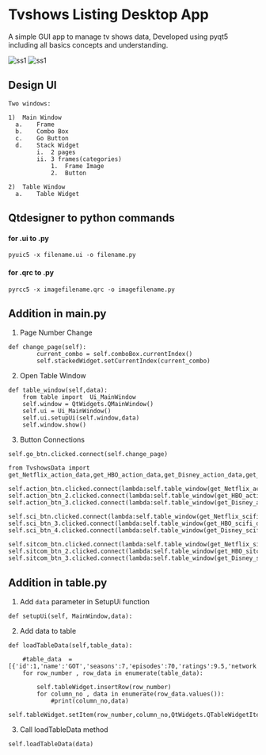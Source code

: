 # Tvshows Listing Desktop App
A simple GUI app to manage tv shows data, Developed using pyqt5 including all basics concepts and understanding.

<img src="https://github.com/rawheel/Tvshows-Listing-Desktop-App/blob/main/screenshots/ss2.png" alt="ss1">

<img src="https://github.com/rawheel/Tvshows-Listing-Desktop-App/blob/main/screenshots/ss1.png" alt="ss1">

## Design UI

```
Two windows:

1)	Main Window
  a.	Frame 
  b.	Combo Box
  c.	Go Button
  d.	Stack Widget
        i.	2 pages
        ii.	3 frames(categories)
            1.	Frame Image
            2.	Button

2)	Table Window
  a.	Table Widget

```
## Qtdesigner to python commands
#### for .ui to .py
```
pyuic5 -x filename.ui -o filename.py
```
#### for .qrc to .py
```
pyrcc5 -x imagefilename.qrc -o imagefilename.py
```

## Addition in main.py

1) Page Number Change
```
def change_page(self):
        current_combo = self.comboBox.currentIndex()
        self.stackedWidget.setCurrentIndex(current_combo)
```
2) Open Table Window
```
def table_window(self,data):
    from table import  Ui_MainWindow
    self.window = QtWidgets.QMainWindow()
    self.ui = Ui_MainWindow()
    self.ui.setupUi(self.window,data)
    self.window.show()
```
3) Button Connections
```
self.go_btn.clicked.connect(self.change_page)

from TvshowsData import get_Netflix_action_data,get_HBO_action_data,get_Disney_action_data,get_Netflix_scifi_data,get_HBO_scifi_data,get_Disney_scifi_data,get_Netflix_sitcom_data,get_HBO_sitcom_data,get_Disney_sitcom_data

self.action_btn.clicked.connect(lambda:self.table_window(get_Netflix_action_data()))
self.action_btn_2.clicked.connect(lambda:self.table_window(get_HBO_action_data()))
self.action_btn_3.clicked.connect(lambda:self.table_window(get_Disney_action_data()))

self.sci_btn.clicked.connect(lambda:self.table_window(get_Netflix_scifi_data()))
self.sci_btn_3.clicked.connect(lambda:self.table_window(get_HBO_scifi_data()))
self.sci_btn_4.clicked.connect(lambda:self.table_window(get_Disney_scifi_data()))

self.sitcom_btn.clicked.connect(lambda:self.table_window(get_Netflix_sitcom_data()))
self.sitcom_btn_2.clicked.connect(lambda:self.table_window(get_HBO_sitcom_data()))
self.sitcom_btn_3.clicked.connect(lambda:self.table_window(get_Disney_sitcom_data()))
```

## Addition in table.py

1) Add ```data``` parameter in SetupUi function
```
def setupUi(self, MainWindow,data):
```

2) Add data to table
```
def loadTableData(self,table_data):

    #table_data  = [{'id':1,'name':'GOT','seasons':7,'episodes':70,'ratings':9.5,'network':'HBO'}]
    for row_number , row_data in enumerate(table_data):

        self.tableWidget.insertRow(row_number)
        for column_no , data in enumerate(row_data.values()):
            #print(column_no,data)     
            self.tableWidget.setItem(row_number,column_no,QtWidgets.QTableWidgetItem(str(data)))
```
3) Call loadTableData method
```
self.loadTableData(data)
```

